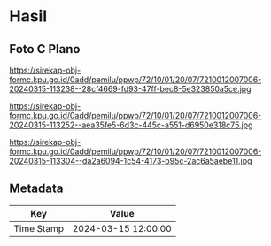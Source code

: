 # Hasil

## Foto C Plano

https://sirekap-obj-formc.kpu.go.id/0add/pemilu/ppwp/72/10/01/20/07/7210012007006-20240315-113238--28cf4669-fd93-47ff-bec8-5e323850a5ce.jpg

https://sirekap-obj-formc.kpu.go.id/0add/pemilu/ppwp/72/10/01/20/07/7210012007006-20240315-113252--aea35fe5-6d3c-445c-a551-d6950e318c75.jpg

https://sirekap-obj-formc.kpu.go.id/0add/pemilu/ppwp/72/10/01/20/07/7210012007006-20240315-113304--da2a6094-1c54-4173-b95c-2ac6a5aebe11.jpg


## Metadata

| Key        | Value               |
| ---------- | ------------------- |
| Time Stamp | 2024-03-15 12:00:00 |



